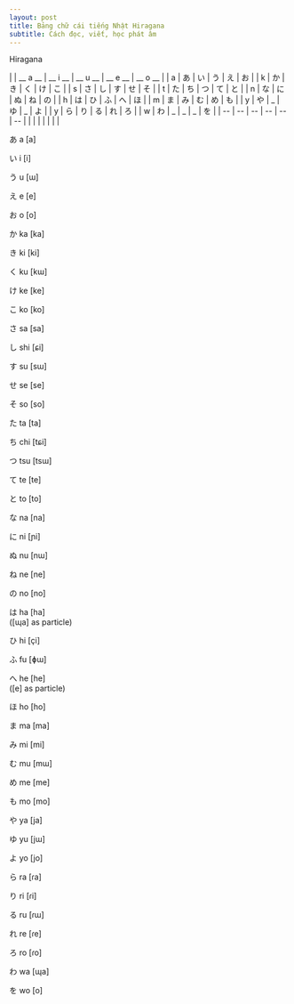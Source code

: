 ```yaml
---
layout: post
title: Bảng chữ cái tiếng Nhật Hiragana
subtitle: Cách đọc, viết, học phát âm 
---
```


Hiragana

|  | __ a __ | __ i __ | __ u __ | __ e __ | __ o __ |
|  a  |  	あ	  |  	い	  |  	う	  |  	え	  |  	お	  |
|  k  |  	か |  	き |  	く |  	け |  	こ |
|  s  | さ | し | す | せ | そ |
|  t  | た | ち | つ | て | と |
|  n  | な | に | ぬ | ね | の |
|  h  | は | ひ | ふ | へ | ほ |
|  m  | ま | み | む | め | も |
|  y  | や | _ | ゆ | _ | よ |
|  y  | ら | り | る | れ | ろ |
|  w  | わ | _ | _ | _ | を |
| -- | -- | -- | -- | -- | -- |
| | | | | | |

あ a [a] 	

い i [i] 	

う u [ɯ] 	

え e [e] 	

お o [o] 	

か ka [ka] 	

き ki [ki] 	

く ku [kɯ] 		

け ke [ke] 	

こ ko [ko] 	

さ sa [sa] 	

し shi [ɕi] 	

す su [sɯ] 	

せ se [se] 	

そ so [so] 	

た ta [ta]  	

ち chi [tɕi]	

つ tsu [tsɯ]	

て te [te] 	

と to [to] 	

な na [na] 	

に ni [ɲi] 	

ぬ nu [nɯ] 	

ね ne [ne] 	

の no [no] 	

は ha [ha] 	
([ɰa] as particle)

ひ hi [çi] 	

ふ fu [ɸɯ] 	

へ he [he] 	
([e] as particle)

ほ ho [ho]

ま ma [ma] 	

み mi [mi] 	

む mu [mɯ] 	

め me [me] 	

も mo [mo] 	

や ya [ja] 	

ゆ yu [jɯ] 	

よ yo [jo] 	

ら ra [ɾa] 	

り ri [ɾi] 	

る ru [ɾɯ] 	

れ re [ɾe] 	

ろ ro [ɾo] 	

わ wa [ɰa] 	


を wo [o]  
